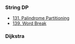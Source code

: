 ### String DP

- [131. Palindrome Partitioning](https://leetcode.com/problems/palindrome-partitioning/description/?envType=problem-list-v2&envId=50v8wybv)
- [139. Word Break](https://leetcode.com/problems/word-break/description/?envType=problem-list-v2&envId=50v8wybv)


### Dijkstra
